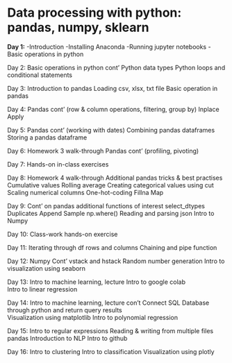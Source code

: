 # Data processing with python: pandas, numpy, sklearn

**Day 1:** 
 -Introduction
 -Installing Anaconda 
 -Running jupyter notebooks 
 -Basic operations in python

Day 2:
 Basic operations in python cont’
 Python data types
 Python loops and conditional statements

Day 3:
 Introduction to pandas
 Loading csv, xlsx, txt file
 Basic operation in pandas

Day 4:
	Pandas cont’ (row & column operations, filtering, group by)
	Inplace
	Apply

Day 5:
	Pandas cont’ (working with dates)
	Combining pandas dataframes
	Storing a pandas dataframe

Day 6:
	Homework 3 walk-through 
	Pandas cont’ (profiling, pivoting)

Day 7:
	Hands-on in-class exercises

Day 8:
	Homework 4 walk-through 
  Additional pandas tricks & best practises
	Cumulative values 
	Rolling average
	Creating categorical values using cut 
  Scaling numerical columns 
  One-hot-coding 
  Fillna
  Map

Day 9:
	Cont’ on pandas additional functions of interest 
		select_dtypes
    Duplicates
		Append
		Sample
		np.where()
	  Reading and parsing json
    Intro to Numpy


Day 10:
  Class-work hands-on exercise

Day 11: 
	Iterating through df rows and columns
	Chaining and pipe function 

Day 12: 
	Numpy Cont’
  vstack and hstack 
  Random number generation
  Intro to visualization using seaborn 

Day 13:
	Intro to machine learning, lecture
  Intro to google colab  
  Intro to linear regression 

Day 14: 
	Intro to machine learning, lecture con’t
  Connect SQL Database through python and return query results	
  Visualization using matplotlib
  Intro to polynomial regression	


Day 15:
	Intro to regular expressions
  Reading & writing from multiple files pandas
  Introduction to NLP
  Intro to github 

Day 16: 
	Intro to clustering
  Intro to classification
  Visualization using plotly

